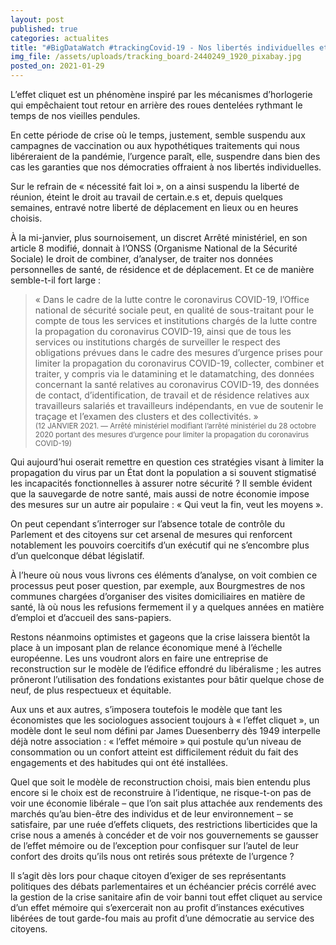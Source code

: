 ```yaml
---
layout: post
published: true
categories: actualites
title: "#BigDataWatch #trackingCovid-19 - Nos libertés individuelles et l’état de crise… Comme une invasion de cliquets ?"
img_file: /assets/uploads/tracking_board-2440249_1920_pixabay.jpg
posted_on: 2021-01-29
---
```


L’effet cliquet est un phénomène inspiré par les mécanismes d’horlogerie qui empêchaient tout retour en arrière des roues dentelées rythmant le temps de nos vieilles pendules.

En cette période de crise où le temps, justement, semble suspendu aux campagnes de vaccination ou aux hypothétiques traitements qui nous libéreraient de la pandémie, l’urgence paraît, elle, suspendre dans bien des cas les garanties que nos démocraties offraient à nos libertés individuelles.

Sur le refrain de « nécessité fait loi », on a ainsi suspendu la liberté de réunion, éteint le droit au travail de certain.e.s et, depuis quelques semaines, entravé notre liberté de déplacement en lieux ou en heures choisis.

À la mi-janvier, plus sournoisement, un discret Arrêté ministériel, en son article 8 modifié, donnait à l’ONSS (Organisme National de la Sécurité Sociale) le droit de combiner, d’analyser, de traiter nos données personnelles de santé, de résidence et de déplacement. Et ce de manière semble-t-il fort large :

> « Dans le cadre de la lutte contre le coronavirus COVID-19, l’Office national de sécurité sociale peut, en qualité de sous-traitant pour le compte de tous les services et institutions chargés de la lutte contre la propagation du coronavirus COVID-19, ainsi que de tous les services ou institutions chargés de surveiller le respect des obligations prévues dans le cadre des mesures d’urgence prises pour limiter la propagation du coronavirus COVID-19, collecter, combiner et traiter, y compris via le datamining et le datamatching, des données concernant la santé relatives au coronavirus COVID-19, des données de contact, d’identification, de travail et de résidence relatives aux travailleurs salariés et travailleurs indépendants, en vue de soutenir le traçage et l’examen des clusters et des collectivités. »  
<small>(12 JANVIER 2021. — Arrêté ministériel modifiant l’arrêté ministériel du 28 octobre 2020 portant des mesures d’urgence pour limiter la propagation du coronavirus COVID-19)</small>

Qui aujourd’hui oserait remettre en question ces stratégies visant à limiter la propagation du virus par un État dont la population a si souvent stigmatisé les incapacités fonctionnelles à assurer notre sécurité ? Il semble évident que la sauvegarde de notre santé, mais aussi de notre économie impose des mesures sur un autre air populaire : « Qui veut la fin, veut les moyens ».

On peut cependant s’interroger sur l’absence totale de contrôle du Parlement et des citoyens sur cet arsenal de mesures qui renforcent notablement les pouvoirs coercitifs d’un exécutif qui ne s’encombre plus d’un quelconque débat législatif.

À l’heure où nous vous livrons ces éléments d’analyse, on voit combien ce processus peut poser question, par exemple, aux Bourgmestres de nos communes chargées d’organiser des visites domiciliaires en matière de santé, là où nous les refusions fermement il y a quelques années en matière d’emploi et d’accueil des sans-papiers.

Restons néanmoins optimistes et gageons que la crise laissera bientôt la place à un imposant plan de relance économique mené à l’échelle européenne. Les uns voudront alors en faire une entreprise de reconstruction sur le modèle de l’édifice effondré du libéralisme ; les autres prôneront l’utilisation des fondations existantes pour bâtir quelque chose de neuf, de plus respectueux et équitable.

Aux uns et aux autres, s’imposera toutefois le modèle que tant les économistes que les sociologues associent toujours à « l’effet cliquet », un modèle dont le seul nom défini par James Duesenberry dès 1949 interpelle déjà notre association : « l’effet mémoire » qui postule qu’un niveau de consommation ou un confort atteint est difficilement réduit du fait des engagements et des habitudes qui ont été installées.

Quel que soit le modèle de reconstruction choisi, mais bien entendu plus encore si le choix est de reconstruire à l’identique, ne risque-t-on pas de voir une économie libérale – que l’on sait plus attachée aux rendements des marchés qu’au bien-être des individus et de leur environnement – se satisfaire, par une ruée d’effets cliquets, des restrictions liberticides que la crise nous a amenés à concéder et de voir nos gouvernements se gausser de l’effet mémoire ou de l’exception pour confisquer sur l’autel de leur confort des droits qu’ils nous ont retirés sous prétexte de l’urgence ?

Il s’agit dès lors pour chaque citoyen d’exiger de ses représentants politiques des débats parlementaires et un échéancier précis corrélé avec la gestion de la crise sanitaire afin de voir banni tout effet cliquet au service d’un effet mémoire qui s’exercerait non au profit d’instances exécutives libérées de tout garde-fou mais au profit d’une démocratie au service des citoyens.